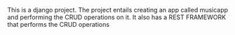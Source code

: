 This is a django project. The project entails creating an app called musicapp and performing the CRUD operations on it. 
It also has a REST FRAMEWORK that performs the CRUD operations
